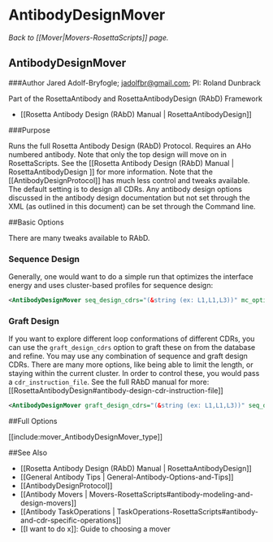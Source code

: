 # AntibodyDesignMover
*Back to [[Mover|Movers-RosettaScripts]] page.*
## AntibodyDesignMover

###Author
Jared Adolf-Bryfogle; jadolfbr@gmail.com; 
PI: Roland Dunbrack

Part of the RosettaAntibody and RosettaAntibodyDesign (RAbD) Framework
* [[Rosetta Antibody Design (RAbD) Manual | RosettaAntibodyDesign]]

###Purpose

Runs the full Rosetta Antibody Design (RAbD) Protocol.  Requires an AHo numbered antibody. Note that only the top design will move on in RosettaScripts.  See the [[Rosetta Antibody Design (RAbD) Manual | RosettaAntibodyDesign ]] for more information.  Note that the [[AntibodyDesignProtocol]] has much less control and tweaks available. The default setting is to design all CDRs.  Any antibody design options discussed in the antibody design documentation but not set through the XML (as outlined in this document) can be set through the Command line.

##Basic Options

There are many tweaks available to RAbD.  

### Sequence Design

Generally, one would want to do a simple run that optimizes the interface energy and uses cluster-based profiles for sequence design:

```xml
<AntibodyDesignMover seq_design_cdrs="(&string (ex: L1,L1,L3))" mc_optimize_dG="1"/>
```

### Graft Design

If you want to explore different loop conformations of different CDRs, you can use the `graft_design_cdrs` option to graft these on from the database and refine.  You may use any combination of sequence and graft design CDRs.  There are many more options, like being able to limit the length, or staying within the current cluster.  In order to control these, you would pass a `cdr_instruction_file`.  See the full RAbD manual for more: [[RosettaAntibodyDesign#antibody-design-cdr-instruction-file]]

```xml
<AntibodyDesignMover graft_design_cdrs="(&string (ex: L1,L1,L3))" seq_design_cdrs="(&string (ex: L1,L1,L3))" mc_optimize_dG="1"/>
```

##Full Options



[[include:mover_AntibodyDesignMover_type]]

##See Also

* [[Rosetta Antibody Design (RAbD) Manual | RosettaAntibodyDesign]]
* [[General Antibody Tips | General-Antibody-Options-and-Tips]]
* [[AntibodyDesignProtocol]]
* [[Antibody Movers | Movers-RosettaScripts#antibody-modeling-and-design-movers]]
* [[Antibody TaskOperations | TaskOperations-RosettaScripts#antibody-and-cdr-specific-operations]]
* [[I want to do x]]: Guide to choosing a mover